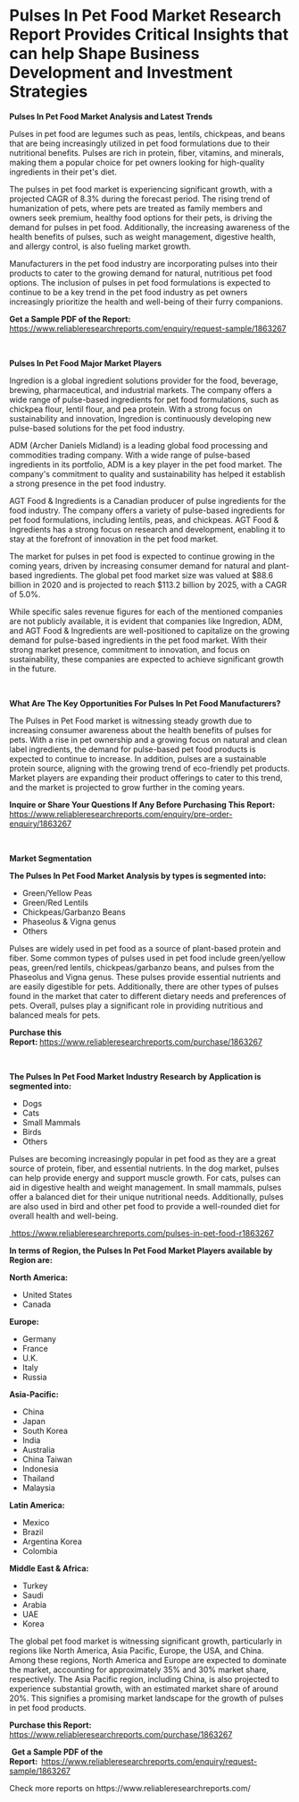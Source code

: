 <p><h1>Pulses In Pet Food Market Research Report Provides Critical Insights that can help Shape Business Development and Investment Strategies</h1></p><p><strong>Pulses In Pet Food Market Analysis and Latest Trends</strong></p>
<p><p>Pulses in pet food are legumes such as peas, lentils, chickpeas, and beans that are being increasingly utilized in pet food formulations due to their nutritional benefits. Pulses are rich in protein, fiber, vitamins, and minerals, making them a popular choice for pet owners looking for high-quality ingredients in their pet's diet.</p><p>The pulses in pet food market is experiencing significant growth, with a projected CAGR of 8.3% during the forecast period. The rising trend of humanization of pets, where pets are treated as family members and owners seek premium, healthy food options for their pets, is driving the demand for pulses in pet food. Additionally, the increasing awareness of the health benefits of pulses, such as weight management, digestive health, and allergy control, is also fueling market growth.</p><p>Manufacturers in the pet food industry are incorporating pulses into their products to cater to the growing demand for natural, nutritious pet food options. The inclusion of pulses in pet food formulations is expected to continue to be a key trend in the pet food industry as pet owners increasingly prioritize the health and well-being of their furry companions.</p></p>
<p><strong>Get a Sample PDF of the Report:&nbsp;</strong> <a href="https://www.reliableresearchreports.com/enquiry/request-sample/1863267">https://www.reliableresearchreports.com/enquiry/request-sample/1863267</a></p>
<p>&nbsp;</p>
<p><strong>Pulses In Pet Food Major Market Players</strong></p>
<p><p>Ingredion is a global ingredient solutions provider for the food, beverage, brewing, pharmaceutical, and industrial markets. The company offers a wide range of pulse-based ingredients for pet food formulations, such as chickpea flour, lentil flour, and pea protein. With a strong focus on sustainability and innovation, Ingredion is continuously developing new pulse-based solutions for the pet food industry.</p><p>ADM (Archer Daniels Midland) is a leading global food processing and commodities trading company. With a wide range of pulse-based ingredients in its portfolio, ADM is a key player in the pet food market. The company's commitment to quality and sustainability has helped it establish a strong presence in the pet food industry.</p><p>AGT Food & Ingredients is a Canadian producer of pulse ingredients for the food industry. The company offers a variety of pulse-based ingredients for pet food formulations, including lentils, peas, and chickpeas. AGT Food & Ingredients has a strong focus on research and development, enabling it to stay at the forefront of innovation in the pet food market.</p><p>The market for pulses in pet food is expected to continue growing in the coming years, driven by increasing consumer demand for natural and plant-based ingredients. The global pet food market size was valued at $88.6 billion in 2020 and is projected to reach $113.2 billion by 2025, with a CAGR of 5.0%.</p><p>While specific sales revenue figures for each of the mentioned companies are not publicly available, it is evident that companies like Ingredion, ADM, and AGT Food & Ingredients are well-positioned to capitalize on the growing demand for pulse-based ingredients in the pet food market. With their strong market presence, commitment to innovation, and focus on sustainability, these companies are expected to achieve significant growth in the future.</p></p>
<p>&nbsp;</p>
<p><strong>What Are The Key Opportunities For Pulses In Pet Food Manufacturers?</strong></p>
<p><p>The Pulses in Pet Food market is witnessing steady growth due to increasing consumer awareness about the health benefits of pulses for pets. With a rise in pet ownership and a growing focus on natural and clean label ingredients, the demand for pulse-based pet food products is expected to continue to increase. In addition, pulses are a sustainable protein source, aligning with the growing trend of eco-friendly pet products. Market players are expanding their product offerings to cater to this trend, and the market is projected to grow further in the coming years.</p></p>
<p><strong>Inquire or Share Your Questions If Any Before Purchasing This Report:</strong> <a href="https://www.reliableresearchreports.com/enquiry/pre-order-enquiry/1863267">https://www.reliableresearchreports.com/enquiry/pre-order-enquiry/1863267</a></p>
<p>&nbsp;</p>
<p><strong>Market Segmentation</strong></p>
<p><strong>The Pulses In Pet Food Market Analysis by types is segmented into:</strong></p>
<p><ul><li>Green/Yellow Peas</li><li>Green/Red Lentils</li><li>Chickpeas/Garbanzo Beans</li><li>Phaseolus & Vigna genus</li><li>Others</li></ul></p>
<p><p>Pulses are widely used in pet food as a source of plant-based protein and fiber. Some common types of pulses used in pet food include green/yellow peas, green/red lentils, chickpeas/garbanzo beans, and pulses from the Phaseolus and Vigna genus. These pulses provide essential nutrients and are easily digestible for pets. Additionally, there are other types of pulses found in the market that cater to different dietary needs and preferences of pets. Overall, pulses play a significant role in providing nutritious and balanced meals for pets.</p></p>
<p><strong>Purchase this Report:&nbsp;</strong><a href="https://www.reliableresearchreports.com/purchase/1863267">https://www.reliableresearchreports.com/purchase/1863267</a></p>
<p>&nbsp;</p>
<p><strong>The Pulses In Pet Food Market Industry Research by Application is segmented into:</strong></p>
<p><ul><li>Dogs</li><li>Cats</li><li>Small Mammals</li><li>Birds</li><li>Others</li></ul></p>
<p><p>Pulses are becoming increasingly popular in pet food as they are a great source of protein, fiber, and essential nutrients. In the dog market, pulses can help provide energy and support muscle growth. For cats, pulses can aid in digestive health and weight management. In small mammals, pulses offer a balanced diet for their unique nutritional needs. Additionally, pulses are also used in bird and other pet food to provide a well-rounded diet for overall health and well-being.</p></p>
<p><a href="https://www.reliableresearchreports.com/pulses-in-pet-food-r1863267">&nbsp;https://www.reliableresearchreports.com/pulses-in-pet-food-r1863267</a></p>
<p><strong>In terms of Region, the Pulses In Pet Food Market Players available by Region are:</strong></p>
<p>
    <p> <strong> North America: </strong>
        <ul>
            <li>United States</li>
            <li>Canada</li>
        </ul>
        </p> 
    <p> <strong> Europe: </strong>
        <ul>
            <li>Germany</li>
            <li>France</li>
            <li>U.K.</li>
            <li>Italy</li>
            <li>Russia</li>
        </ul>
        </p> 
    <p> <strong> Asia-Pacific: </strong>
        <ul>
            <li>China</li>
            <li>Japan</li>
            <li>South Korea</li>
            <li>India</li>
            <li>Australia</li>
            <li>China Taiwan</li>
            <li>Indonesia</li>
            <li>Thailand</li>
            <li>Malaysia</li>
        </ul>
        </p> 
    <p> <strong> Latin America: </strong>
        <ul>
            <li>Mexico</li>
            <li>Brazil</li>
            <li>Argentina Korea</li>
            <li>Colombia</li>
        </ul>
        </p> 
    <p> <strong> Middle East & Africa: </strong>
        <ul>
            <li>Turkey</li>
            <li>Saudi</li>
            <li>Arabia</li>
            <li>UAE</li>
            <li>Korea</li>
        </ul>
    </p>
    </p>
<p><p>The global pet food market is witnessing significant growth, particularly in regions like North America, Asia Pacific, Europe, the USA, and China. Among these regions, North America and Europe are expected to dominate the market, accounting for approximately 35% and 30% market share, respectively. The Asia Pacific region, including China, is also projected to experience substantial growth, with an estimated market share of around 20%. This signifies a promising market landscape for the growth of pulses in pet food products.</p></p>
<p><strong>Purchase this Report: </strong><a href="https://www.reliableresearchreports.com/purchase/1863267">https://www.reliableresearchreports.com/purchase/1863267</a></p>
<p>&nbsp;<strong>Get a Sample PDF of the Report:&nbsp;&nbsp;</strong><a href="https://www.reliableresearchreports.com/enquiry/request-sample/1863267">https://www.reliableresearchreports.com/enquiry/request-sample/1863267</a></p>
<p><strong></strong></p>
<p>Check more reports on https://www.reliableresearchreports.com/</p>